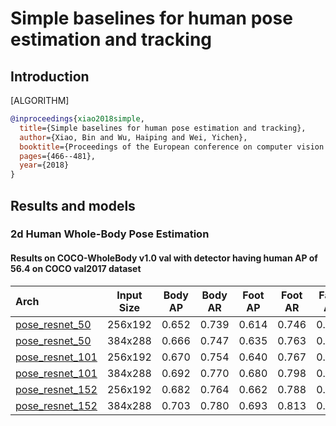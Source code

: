 # Simple baselines for human pose estimation and tracking

## Introduction

[ALGORITHM]

```bibtex
@inproceedings{xiao2018simple,
  title={Simple baselines for human pose estimation and tracking},
  author={Xiao, Bin and Wu, Haiping and Wei, Yichen},
  booktitle={Proceedings of the European conference on computer vision (ECCV)},
  pages={466--481},
  year={2018}
}
```

## Results and models

### 2d Human Whole-Body Pose Estimation

#### Results on COCO-WholeBody v1.0 val with detector having human AP of 56.4 on COCO val2017 dataset

| Arch  | Input Size | Body AP | Body AR | Foot AP | Foot AR | Face AP | Face AR  | Hand AP | Hand AR | Whole AP | Whole AR | ckpt | log |
| :---- | :--------: | :-----: | :-----: | :-----: | :-----: | :-----: | :------: | :-----: | :-----: | :------: |:-------: |:------: | :------: |
| [pose_resnet_50](/configs/wholebody/resnet/coco-wholebody/res50_coco_wholebody_256x192.py)  | 256x192 | 0.652 | 0.739 | 0.614 | 0.746 | 0.608 | 0.716 | 0.460 | 0.584 | 0.457 | 0.578 | [ckpt](https://download.openmmlab.com/mmpose/top_down/resnet/res50_coco_wholebody_256x192-9e37ed88_20201004.pth) | [log](https://download.openmmlab.com/mmpose/top_down/resnet/res50_coco_wholebody_256x192_20201004.log.json) |
| [pose_resnet_50](/configs/wholebody/resnet/coco-wholebody/res50_coco_wholebody_384x288.py)  | 384x288 | 0.666 | 0.747 | 0.635 | 0.763 | 0.732 | 0.812 | 0.537 | 0.647 | 0.573 | 0.671 | [ckpt](https://download.openmmlab.com/mmpose/top_down/resnet/res50_coco_wholebody_384x288-ce11e294_20201004.pth) | [log](https://download.openmmlab.com/mmpose/top_down/resnet/res50_coco_wholebody_384x288_20201004.log.json) |
| [pose_resnet_101](/configs/wholebody/resnet/coco-wholebody/res101_coco_wholebody_256x192.py)  | 256x192 | 0.670 | 0.754 | 0.640 | 0.767 | 0.611 | 0.723 | 0.463 | 0.589 | 0.533 | 0.647 | [ckpt](https://download.openmmlab.com/mmpose/top_down/resnet/res101_coco_wholebody_256x192-7325f982_20201004.pth) | [log](https://download.openmmlab.com/mmpose/top_down/resnet/res101_coco_wholebody_256x192_20201004.log.json) |
| [pose_resnet_101](/configs/wholebody/resnet/coco-wholebody/res101_coco_wholebody_384x288.py)  | 384x288 | 0.692 | 0.770 | 0.680 | 0.798 | 0.747 | 0.822 | 0.549 | 0.658 | 0.597 | 0.692 | [ckpt](https://download.openmmlab.com/mmpose/top_down/resnet/res101_coco_wholebody_384x288-6c137b9a_20201004.pth) | [log](https://download.openmmlab.com/mmpose/top_down/resnet/res101_coco_wholebody_384x288_20201004.log.json) |
| [pose_resnet_152](/configs/wholebody/resnet/coco-wholebody/res152_coco_wholebody_256x192.py)  | 256x192 | 0.682 | 0.764 | 0.662 | 0.788 | 0.624 | 0.728 | 0.482 | 0.606 | 0.548 | 0.661 | [ckpt](https://download.openmmlab.com/mmpose/top_down/resnet/res152_coco_wholebody_256x192-5de8ae23_20201004.pth) | [log](https://download.openmmlab.com/mmpose/top_down/resnet/res152_coco_wholebody_256x192_20201004.log.json) |
| [pose_resnet_152](/configs/wholebody/resnet/coco-wholebody/res152_coco_wholebody_384x288.py)  | 384x288 | 0.703 | 0.780 | 0.693 | 0.813 | 0.751 | 0.825 | 0.559 | 0.667 | 0.610 | 0.705 | [ckpt](https://download.openmmlab.com/mmpose/top_down/resnet/res152_coco_wholebody_384x288-eab8caa8_20201004.pth) | [log](https://download.openmmlab.com/mmpose/top_down/resnet/res152_coco_wholebody_384x288_20201004.log.json) |
